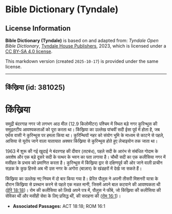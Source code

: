 # Bible Dictionary (Tyndale)

## License Information

**Bible Dictionary (Tyndale)** is based on and adapted from: _Tyndale Open Bible Dictionary_, [Tyndale House Publishers](https://tyndaleopenresources.com/), 2023, which is licensed under a [CC BY-SA 4.0 license](https://creativecommons.org/licenses/by-sa/4.0/legalcode.en).

This markdown version (created `2025-10-17`) is provided under the same license.



--------------------------------

## किंख्रिया (id: 381025)

किंख्रिया
=========

समुद्री बंदरगाह नगर जो लगभग आठ मील (12\.9 किलोमीटर) पश्चिम में स्थित बड़े नगर कुरिन्थुस की समुद्रतटीय आवश्यकताओं को पूरा करता था। किंख्रिया का उल्लेख पांचवीं सदी ईसा पूर्व में होता है, जब एथेंस वासी ने कुरिन्थुस पर हमला किया था। कुरिन्थियों नहर को संयोग भूमि के माध्यम से काटने से पहले, आसिया से यूरोप जाने वाला यातायात अक्सर किंख्रिया से कुरिन्थुस होते हुए लेचाइयोन तक जाता था।

1963 में शुरू की गई खुदाई ने बंदरगाह की दीवार (तटबंध), पहले सदी के आरंभ से संबंधित गोदाम के अवशेष और एक बड़े दूसरे सदी के पत्थर के भवन का पता लगाया है। चौथी सदी का एक कलीसिया नगर में मसीहत के प्रभाव को प्रमाणित करता है। कुरिन्थुस में किंख्रिया द्वार से दक्षिणपूर्व की ओर जाने वाली प्राचीन सड़क के कुछ हिस्से अब भी उस नगर के अगोरा (बाज़ार) के खंडहरों में देखे जा सकते हैं।

किंख्रिया का उल्लेख नए नियम में दो बार किया गया है। प्रेरित पौलुस ने अपनी तीसरी मिशनरी यात्रा के दौरान किंख्रिया से प्रस्थान करने से पहले एक मन्नत मानी, जिसमें अपने बाल कटवाने की आवश्यकता थी ([प्रेरि 18:18](https://ref.ly/Acts18:18))। रोम की कलीसिया को लिखे अपने पत्र में, पौलुस ने फीबे, जो किंख्रिया की कलीसिया की सेविका थीं और मसीही सेवा के लिए प्रसिद्ध थीं, की सराहना की ([रोम 16:1](https://ref.ly/Rom16:1))।

* **Associated Passages:** ACT 18:18; ROM 16:1

